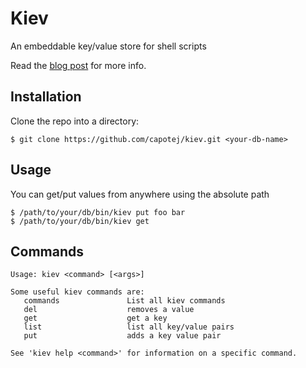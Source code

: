 # Kiev

An embeddable key/value store for shell scripts

Read the [blog post](http://capotej.com/blog/2012/10/07/an-embedded-key-value-store-for-shell-scripts/) for more info.

## Installation

Clone the repo into a directory:

    $ git clone https://github.com/capotej/kiev.git <your-db-name>

## Usage

You can get/put values from anywhere using the absolute path

    $ /path/to/your/db/bin/kiev put foo bar
    $ /path/to/your/db/bin/kiev get


## Commands

    Usage: kiev <command> [<args>]

    Some useful kiev commands are:
       commands               List all kiev commands
       del                    removes a value
       get                    get a key
       list                   list all key/value pairs
       put                    adds a key value pair

    See 'kiev help <command>' for information on a specific command.


